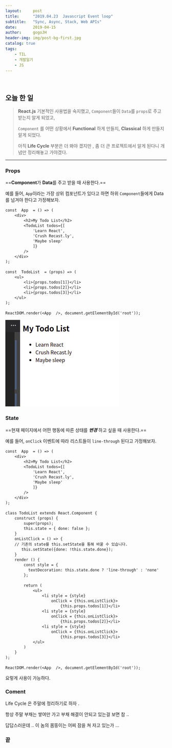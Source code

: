 ```yaml
---
layout:     post
title:      "2019.04.23  Javascript Event loop"
subtitle:   "Sync, Async, Stack, Web APIs"
date:       2019-04-15
author:     gogoJH
header-img: img/post-bg-first.jpg
catalog: true
tags:
    - TIL
    - 개발일기
    - JS
---
```



<br>


## 오늘 한 일


> **React.js** 기본적인 사용법을 숙지했고, `Component`들이 `Data`를 `props`로 주고 받는지 알게 되었고,
> 
> `Component` 를 어떤 상황에서 **Functional** 하게 만들지, **Classical** 하게 만들지 알게 되었다.
> 
> 아직 **Life Cycle** 부분은 더 봐야 겠지만 , 좀 더 큰 프로젝트에서 알게 된다니 개념만 정리해놓고 가야겠다.


---


### Props


==**Component**가 **Data**를 주고 받을 때 사용한다.==


 예를 들어,  `App`이라는 가장 상위 컴포넌트가 있다고 하면 하위 `Component`들에게 Data를 넘겨야 한다고 가정해보자.


```
const  App  = () => (
	<div>
		<h2>My Todo List</h2>
		<TodoList todos={[
			'Learn React',
			'Crush Recast.ly',
			'Maybe sleep'
			]}
		/>
	</div>
);

const  TodoList  = (props) => (
	<ul>
		<li>{props.todos[1]}</li>
		<li>{props.todos[2]}</li>
		<li>{props.todos[3]}</li>
	</ul>
);

ReactDOM.render(<App  />, document.getElementById('root'));
```


![결과](/img/post-react1.png)


### State


==현재 페이지에서 어떤 행동에 따른 상태를 ***변경*** 하고 싶을 때 사용한다.==


예를 들어, `onClick` 이벤트에 따라 리스트들이 `line-through` 된다고 가정해보자.


```
const  App  = () => (
	<div>
		<h2>My Todo List</h2>
		<TodoList todos={[
			'Learn React',
			'Crush Recast.ly',
			'Maybe sleep'
			]}
		/>
	</div>
);

class TodoList extends React.Component {
	construct (props) {
		super(props);
		this.state = { done: false };
	}
	onListClick = () => {
    // 기존의 state를 this.setState을 통해 바꿀 수 있습니다.
	   this.setState({done: !this.state.done});
	}
	render () {
	    const style = {
	      textDecoration: this.state.done ? 'line-through' : 'none'
	    };
		
		return (
			<ul>
				<li style = {style} 
					onClick = {this.onListClick}>
						{this.props.todos[1]}</li>
				<li style = {style}
					onClick = {this.onListClick}>
						{this.props.todos[2]}</li>
				<li style = {style} 
					onClick = {this.onListClick}>
						{this.props.todos[3]}</li>
			</ul>
		)
	}
);

ReactDOM.render(<App  />, document.getElementById('root'));
```


요렇게 사용이 가능하다.


### Coment

Life Cycle 은 주말에 정리하기로 하자 .


항상 주말 부채는 쌓여만 가고 부채 해결이 안되고 있는걸 보면 참 ..


답답스러운데 .. 이 놈의 몸뚱이는 어찌 잠을 쳐 자고 있는가 ... 



### 끝
<!--stackedit_data:
eyJoaXN0b3J5IjpbLTEyMzQ2NTExOTBdfQ==
-->